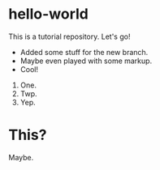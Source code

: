 # hello-world
This is a tutorial repository. Let's go!
* Added some stuff for the new branch.
* Maybe even played with some markup.
* Cool!

1. One.
2. Twp.
3. Yep.

  This?
  =====
  Maybe.
